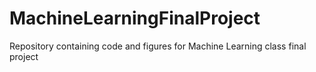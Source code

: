 # MachineLearningFinalProject
Repository containing code and figures for Machine Learning class final project
